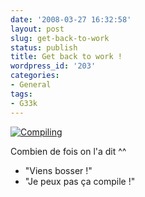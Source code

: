 ```yaml
---
date: '2008-03-27 16:32:58'
layout: post
slug: get-back-to-work
status: publish
title: Get back to work !
wordpress_id: '203'
categories:
- General
tags:
- G33k
---
```


[![Compiling](http://static.zenithar.org/wp-content/uploads/compiling.png)](http://static.zenithar.org/wp-content/uploads/compiling.png)

Combien de fois on l'a dit ^^
- "Viens bosser !"
- "Je peux pas ça compile !"
